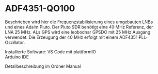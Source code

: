 # ADF4351-QO100

Beschrieben wird hier die Frequenzstabilisierung eines umgebauten LNBs und eines Adalm Pluto. 
Der Pluto SDR benötigt eine 40 MHz Referenz, der LNA 25 MHz.
ALs GPS wird eine leobodnar GPSDO mit 25 MHz Ausgang verwendet.
Die Erzeugung der 40 MHz erfolgt mit einem ADF4351 PLL-Oszillator.

Installierte Software:
VS Code mit plattformIO<br>
Arduino IDE

Detailbeschreibung im Ordner Manual



